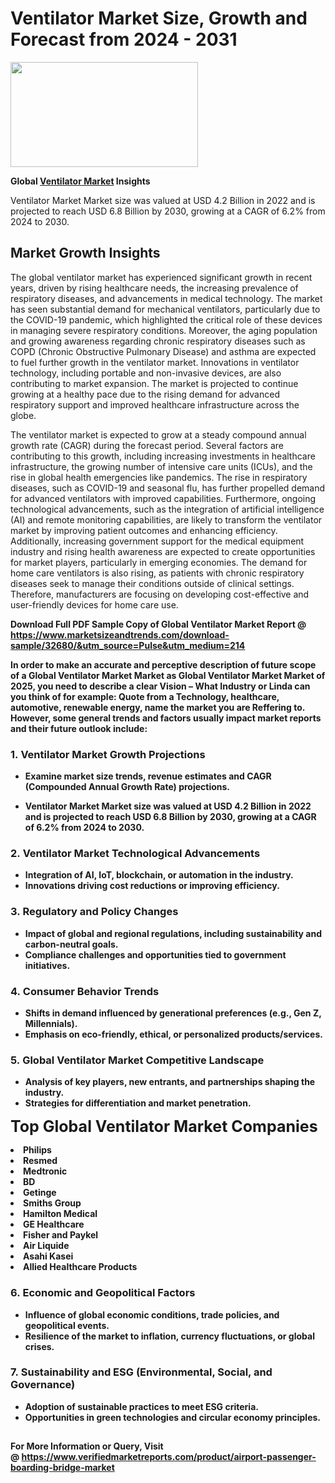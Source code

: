 <H1>Ventilator Market Size, Growth and Forecast from 2024 - 2031</H1><img class="aligncenter size-medium wp-image-584254" src="https://thirdeyenews.in/wp-content/uploads/2024/09/Global-Market-Research-300x168.jpeg" alt="" width="300" height="168" /><p><strong>Global&nbsp;<a href="https://www.marketsizeandtrends.com/download-sample/32680/&amp;utm_source=Pulse&amp;utm_medium=214">Ventilator Market</a> Insights</strong></p><p>Ventilator Market Market size was valued at USD 4.2 Billion in 2022 and is projected to reach USD 6.8 Billion by 2030, growing at a CAGR of 6.2% from 2024 to 2030.</p><p><h2>Market Growth Insights</h2> <p>The global ventilator market has experienced significant growth in recent years, driven by rising healthcare needs, the increasing prevalence of respiratory diseases, and advancements in medical technology. The market has seen substantial demand for mechanical ventilators, particularly due to the COVID-19 pandemic, which highlighted the critical role of these devices in managing severe respiratory conditions. Moreover, the aging population and growing awareness regarding chronic respiratory diseases such as COPD (Chronic Obstructive Pulmonary Disease) and asthma are expected to fuel further growth in the ventilator market. Innovations in ventilator technology, including portable and non-invasive devices, are also contributing to market expansion. The market is projected to continue growing at a healthy pace due to the rising demand for advanced respiratory support and improved healthcare infrastructure across the globe.</p> <p><strong></strong></p> <p>The ventilator market is expected to grow at a steady compound annual growth rate (CAGR) during the forecast period. Several factors are contributing to this growth, including increasing investments in healthcare infrastructure, the growing number of intensive care units (ICUs), and the rise in global health emergencies like pandemics. The rise in respiratory diseases, such as COVID-19 and seasonal flu, has further propelled demand for advanced ventilators with improved capabilities. Furthermore, ongoing technological advancements, such as the integration of artificial intelligence (AI) and remote monitoring capabilities, are likely to transform the ventilator market by improving patient outcomes and enhancing efficiency. Additionally, increasing government support for the medical equipment industry and rising health awareness are expected to create opportunities for market players, particularly in emerging economies. The demand for home care ventilators is also rising, as patients with chronic respiratory diseases seek to manage their conditions outside of clinical settings. Therefore, manufacturers are focusing on developing cost-effective and user-friendly devices for home care use.</p> <p><strong></p><p><span class=""><strong>Download Full PDF Sample Copy of Global Ventilator Market Report</strong> @ <a href="https://www.marketsizeandtrends.com/download-sample/32680/&amp;utm_source=Pulse&amp;utm_medium=214" target="_blank">https://www.marketsizeandtrends.com/download-sample/32680/&amp;utm_source=Pulse&amp;utm_medium=214</a></span></p><p>In order to make an accurate and perceptive description of future scope of a Global&nbsp;Ventilator Market Market as Global&nbsp;Ventilator Market Market of 2025, you need to describe a clear Vision &ndash; What Industry or Linda can you think of for example: Quote from a Technology, healthcare, automotive, renewable energy, name the market you are Reffering to. However, some general trends and factors usually impact market reports and their future outlook include:</p><h3>1.&nbsp;<strong>Ventilator Market Growth Projections</strong></h3><ul><li>Examine market size trends, revenue estimates and CAGR (Compounded Annual Growth Rate) projections.</li><li><p>Ventilator Market Market size was valued at USD 4.2 Billion in 2022 and is projected to reach USD 6.8 Billion by 2030, growing at a CAGR of 6.2% from 2024 to 2030.</p></li></ul><h3>2.&nbsp;<strong>Ventilator Market Technological Advancements</strong></h3><ul><li>Integration of AI, IoT, blockchain, or automation in the industry.</li><li>Innovations driving cost reductions or improving efficiency.</li></ul><h3>3.&nbsp;<strong>Regulatory and Policy Changes</strong></h3><ul><li>Impact of global and regional regulations, including sustainability and carbon-neutral goals.</li><li>Compliance challenges and opportunities tied to government initiatives.</li></ul><h3>4.&nbsp;<strong>Consumer Behavior Trends</strong></h3><ul><li>Shifts in demand influenced by generational preferences (e.g., Gen Z, Millennials).</li><li>Emphasis on eco-friendly, ethical, or personalized products/services.</li></ul><h3>5.&nbsp;<strong>Global Ventilator Market Competitive Landscape</strong></h3><ul><li>Analysis of key players, new entrants, and partnerships shaping the industry.</li><li>Strategies for differentiation and market penetration.</li></ul><p data-pm-slice="1 1 []"><span style="color: inherit; font-family: inherit; font-size: 25px;">Top Global Ventilator Market Companies</span></p><div class="" data-test-id=""><p><li>Philips</li><li> Resmed</li><li> Medtronic</li><li> BD</li><li> Getinge</li><li> Smiths Group</li><li> Hamilton Medical</li><li> GE Healthcare</li><li> Fisher and Paykel</li><li> Air Liquide</li><li> Asahi Kasei</li><li> Allied Healthcare Products</li></p></div><h3>6.&nbsp;<strong>Economic and Geopolitical Factors</strong></h3><ul><li>Influence of global economic conditions, trade policies, and geopolitical events.</li><li>Resilience of the market to inflation, currency fluctuations, or global crises.</li></ul><h3>7.&nbsp;<strong>Sustainability and ESG (Environmental, Social, and Governance)</strong></h3><ul><li>Adoption of sustainable practices to meet ESG criteria.</li><li>Opportunities in green technologies and circular economy principles.</li></ul><h2><strong style="font-size: 14px;">For More Information or Query, Visit @&nbsp;</strong><a style="background-color: #ffffff; font-size: 14px;" href="https://www.marketsizeandtrends.com/report/ventilator-market/" target="_blank">https://www.verifiedmarketreports.com/product/airport-passenger-boarding-bridge-market</a></h2>
